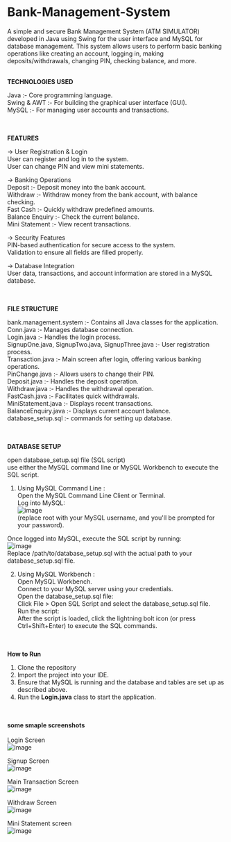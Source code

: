 # Bank-Management-System
A simple and secure Bank Management System (ATM SIMULATOR) developed in Java using Swing for the user interface and MySQL for database management. This system allows users to perform basic banking operations like creating an account, logging in, making deposits/withdrawals, changing PIN, checking balance, and more.
<br><br>

<b>TECHNOLOGIES USED</b>      

Java :-  Core programming language.               
Swing & AWT :-  For building the graphical user interface (GUI).                   
MySQL :-  For managing user accounts and transactions.  
<br><br>

<b>FEATURES</b>    

-> User Registration & Login                
User can register and log in to the system.               
User can change PIN and view mini statements.                    

-> Banking Operations              
Deposit :-  Deposit money into the bank account.                
Withdraw :-  Withdraw money from the bank account, with balance checking.                        
Fast Cash :-  Quickly withdraw predefined amounts.                        
Balance Enquiry :-  Check the current balance.                            
Mini Statement :-  View recent transactions.                        

-> Security Features                                  
PIN-based authentication for secure access to the system.                        
Validation to ensure all fields are filled properly.

-> Database Integration                           
User data, transactions, and account information are stored in a MySQL database.                               
<br><br>


<b>FILE STRUCTURE </b>        

bank.management.system :-  Contains all Java classes for the application.              
Conn.java :-  Manages database connection.                 
Login.java :-  Handles the login process.               
SignupOne.java, SignupTwo.java, SignupThree.java :-  User registration process.                  
Transaction.java :-  Main screen after login, offering various banking operations.                           
PinChange.java :-  Allows users to change their PIN.                    
Deposit.java :-  Handles the deposit operation.                 
Withdraw.java :-  Handles the withdrawal operation.                         
FastCash.java :-  Facilitates quick withdrawals.              
MiniStatement.java :-  Displays recent transactions.                 
BalanceEnquiry.java :-  Displays current account balance. 
database_setup.sql :-  commands for setting up database.          
<br><br>


<b>DATABASE SETUP</b>           

open database_setup.sql file (SQL script)            
use either the MySQL command line or MySQL Workbench to execute the SQL script.           

1. Using MySQL Command Line :               
Open the MySQL Command Line Client or Terminal.          
Log into MySQL:            
![image](https://github.com/user-attachments/assets/bf343ce6-b465-40b0-bf8c-8af67b467e7b)                 
(replace root with your MySQL username, and you'll be prompted for your password).                    
                       
Once logged into MySQL, execute the SQL script by running:                         
![image](https://github.com/user-attachments/assets/49c0188b-88f7-4433-98bd-3d7a72d1a9d0)                            
Replace /path/to/database_setup.sql with the actual path to your database_setup.sql file.                        

2. Using MySQL Workbench :          
Open MySQL Workbench.          
Connect to your MySQL server using your credentials.              
Open the database_setup.sql file:               
Click File > Open SQL Script and select the database_setup.sql file.               
Run the script:             
After the script is loaded, click the lightning bolt icon (or press Ctrl+Shift+Enter) to execute the SQL commands.                
<br><br>


<b>How to Run </b>            
1. Clone the repository           
2. Import the project into your IDE.              
3. Ensure that MySQL is running and the database and tables are set up as described above.          
4. Run the <b>Login.java</b> class to start the application.              
<br><br>

<b>some smaple screenshots</b>               
<br>
Login Screen            
![image](https://github.com/user-attachments/assets/4ea40c71-2e2e-4613-9238-f2689b5225f9)                 
                      

Signup Screen        
![image](https://github.com/user-attachments/assets/f6e2be36-7e66-408b-9ad2-a3e0d80fbc68)                 
      

Main Transaction Screen             
![image](https://github.com/user-attachments/assets/af33bd94-c163-4206-9bdb-64080ec32f16)                  
                

Withdraw Screen            
![image](https://github.com/user-attachments/assets/7eb82535-f29c-4e3f-b316-b114e97fb3e5)                 

Mini Statement screen           
![image](https://github.com/user-attachments/assets/fcc129fd-cd4c-414b-a7e4-829aea83c406)                   

